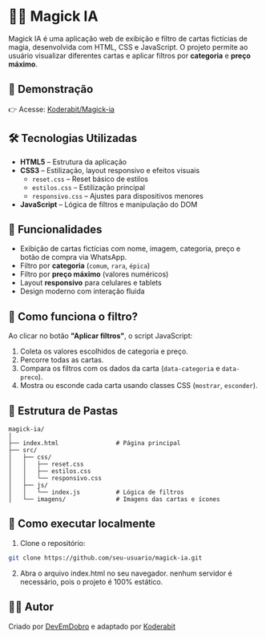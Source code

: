 # 🧙‍♂️ Magick IA

Magick IA é uma aplicação web de exibição e filtro de cartas fictícias de magia, desenvolvida com HTML, CSS e JavaScript. O projeto permite ao usuário visualizar diferentes cartas e aplicar filtros por **categoria** e **preço máximo**.

## 🔮 Demonstração

👉 Acesse: [Koderabit/Magick-ia](https://koderabit.github.io/magick-ia)

## 🛠️ Tecnologias Utilizadas

- **HTML5** – Estrutura da aplicação
- **CSS3** – Estilização, layout responsivo e efeitos visuais
  - `reset.css` – Reset básico de estilos
  - `estilos.css` – Estilização principal
  - `responsivo.css` – Ajustes para dispositivos menores
- **JavaScript** – Lógica de filtros e manipulação do DOM

## 🎯 Funcionalidades

- Exibição de cartas fictícias com nome, imagem, categoria, preço e botão de compra via WhatsApp.
- Filtro por **categoria** (`comum`, `rara`, `épica`)
- Filtro por **preço máximo** (valores numéricos)
- Layout **responsivo** para celulares e tablets
- Design moderno com interação fluida

## 🧪 Como funciona o filtro?

Ao clicar no botão **"Aplicar filtros"**, o script JavaScript:

1. Coleta os valores escolhidos de categoria e preço.
2. Percorre todas as cartas.
3. Compara os filtros com os dados da carta (`data-categoria` e `data-preco`).
4. Mostra ou esconde cada carta usando classes CSS (`mostrar`, `esconder`).

## 📁 Estrutura de Pastas

```plaintext
magick-ia/
│
├── index.html                # Página principal
├── src/
│   ├── css/
│   │   ├── reset.css
│   │   ├── estilos.css
│   │   └── responsivo.css
│   ├── js/
│   │   └── index.js          # Lógica de filtros
│   └── imagens/              # Imagens das cartas e ícones
```

## 🚀 Como executar localmente
1. Clone o repositório:
```bash
git clone https://github.com/seu-usuario/magick-ia.git
```
2. Abra o arquivo index.html no seu navegador.
nenhum servidor é necessário, pois o projeto é 100% estático.

## 🧑‍💻 Autor
Criado por [DevEmDobro](https://github.com/devemdobro) e adaptado por [Koderabit](https://github.com/koderabit)

